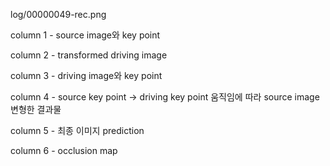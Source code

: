 log/00000049-rec.png

column 1 - source image와 key point

column 2 - transformed driving image

column 3 - driving image와 key point

column 4 - source key point -> driving key point 움직임에 따라 source image 변형한 결과물

column 5 - 최종 이미지 prediction

column 6 - occlusion map

